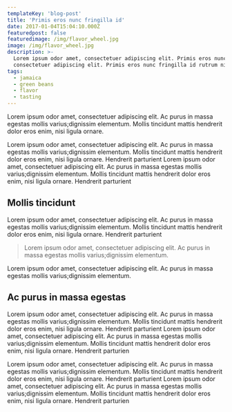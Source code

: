 ```yaml
---
templateKey: 'blog-post'
title: 'Primis eros nunc fringilla id'
date: 2017-01-04T15:04:10.000Z
featuredpost: false
featuredimage: /img/flavor_wheel.jpg
image: /img/flavor_wheel.jpg
description: >-
  Lorem ipsum odor amet, consectetuer adipiscing elit. Primis eros nunc fringilla id rutrum nibh.Orci convallis pulvinar urna fusce
  consectetuer adipiscing elit. Primis eros nunc fringilla id rutrum nibh.Orci convallis pulvinar urna fusce
tags:
  - jamaica
  - green beans
  - flavor
  - tasting
---
```


Lorem ipsum odor amet, consectetuer adipiscing elit. Ac purus in massa egestas mollis varius;dignissim elementum. Mollis tincidunt mattis hendrerit dolor eros enim, nisi ligula ornare.

Lorem ipsum odor amet, consectetuer adipiscing elit. Ac purus in massa egestas mollis varius;dignissim elementum. Mollis tincidunt mattis hendrerit dolor eros enim, nisi ligula ornare.
Hendrerit parturient Lorem ipsum odor amet, consectetuer adipiscing elit. Ac purus in massa egestas mollis varius;dignissim elementum. Mollis tincidunt mattis hendrerit dolor eros enim, nisi ligula ornare.
Hendrerit parturient

## Mollis tincidunt

Lorem ipsum odor amet, consectetuer adipiscing elit. Ac purus in massa egestas mollis varius;dignissim elementum. Mollis tincidunt mattis hendrerit dolor eros enim, nisi ligula ornare.
Hendrerit parturient

>Lorem ipsum odor amet, consectetuer adipiscing elit. Ac purus in massa egestas mollis varius;dignissim elementum.

Lorem ipsum odor amet, consectetuer adipiscing elit. Ac purus in massa egestas mollis varius;dignissim elementum.

## Ac purus in massa egestas

Lorem ipsum odor amet, consectetuer adipiscing elit. Ac purus in massa egestas mollis varius;dignissim elementum. Mollis tincidunt mattis hendrerit dolor eros enim, nisi ligula ornare.
Hendrerit parturient Lorem ipsum odor amet, consectetuer adipiscing elit. Ac purus in massa egestas mollis varius;dignissim elementum. Mollis tincidunt mattis hendrerit dolor eros enim, nisi ligula ornare.
Hendrerit parturien

Lorem ipsum odor amet, consectetuer adipiscing elit. Ac purus in massa egestas mollis varius;dignissim elementum. Mollis tincidunt mattis hendrerit dolor eros enim, nisi ligula ornare.
Hendrerit parturient Lorem ipsum odor amet, consectetuer adipiscing elit. Ac purus in massa egestas mollis varius;dignissim elementum. Mollis tincidunt mattis hendrerit dolor eros enim, nisi ligula ornare.
Hendrerit parturien
